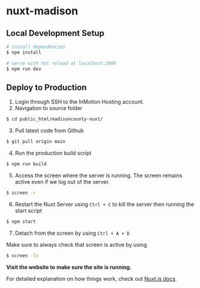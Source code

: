 # nuxt-madison

## Local Development Setup

```bash
# install dependencies
$ npm install

# serve with hot reload at localhost:3000
$ npm run dev
```

## Deploy to Production

1. Login through SSH to the InMotion Hosting account.
2. Navigation to source folder

```bash
$ cd public_html/madisoncounty-nuxt/
```

3. Pull latest code from Github

```bash
$ git pull origin main
```

4. Run the production build script

```bash
$ npm run build
```

5. Access the screen where the server is running. The screen remains active even if we log out of the server.

```bash
$ screen -r
```

6. Restart the Nuxt Server using `Ctrl + C` to kill the server then running the start script

```bash
$ npm start
```

7. Detach from the screen by using `Ctrl + A + D`

Make sure to always check that screen is active by using

```bash
$ screen -ls
```

**Visit the website to make sure the site is running.**

For detailed explanation on how things work, check out [Nuxt.js docs](https://nuxtjs.org).
